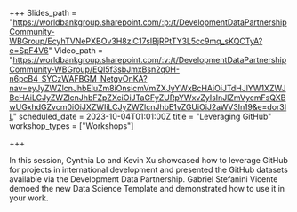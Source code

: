 +++
Slides_path = "https://worldbankgroup.sharepoint.com/:p:/t/DevelopmentDataPartnershipCommunity-WBGroup/EcyhTVNePXBOv3H8ziC17sIBjRPtTY3L5cc9mq_sKQCTyA?e=SpF4V6" 
Video_path = "https://worldbankgroup.sharepoint.com/:v:/t/DevelopmentDataPartnershipCommunity-WBGroup/EQI5f3sbJmxBsn2q0H-n6pcB4_SYCzWAFBGM_NetgvOnKA?nav=eyJyZWZlcnJhbEluZm8iOnsicmVmZXJyYWxBcHAiOiJTdHJlYW1XZWJBcHAiLCJyZWZlcnJhbFZpZXciOiJTaGFyZURpYWxvZyIsInJlZmVycmFsQXBwUGxhdGZvcm0iOiJXZWIiLCJyZWZlcnJhbE1vZGUiOiJ2aWV3In19&e=dor3IL"
scheduled_date = 2023-10-04T01:01:00Z
title = "Leveraging GitHub"
workshop_types = ["Workshops"]

+++

In this session, Cynthia Lo and Kevin Xu showcased how to leverage GitHub for projects in international development and presented the GitHub datasets available via the Development Data Partnership. Gabriel Stefanini Vicente demoed the new Data Science Template and demonstrated how to use it in your work.